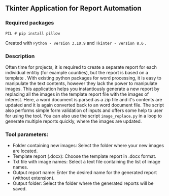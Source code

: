## Tkinter Application for Report Automation
### Required packages
```
PIL # pip install pillow
```
Created with `Python - version 3.10.9` and `Tkinter - version 8.6` .

### Description

Often time for projects, it is required to create a separate report for each individual entitiy (for example counties), but the report is based on a template .
With existing python packages for word processing, it is easy to manipulate the text contents, however they lack the power to manipulate images. This application helps you instantiously generate a new report by replacing all the images in the template report file with the images of interest. Here, a word document is parsed as a zip file and it's contents are updated and it is again converted back to an word document file. The script also performs simple form validation of inputs and offers some help to user for using the tool.
You can also use the script `image_replace.py` in a loop to generate multiple reports quickly, where the images are updated.

### Tool parameters:
- Folder containing new images: Select the folder where your new images are located.
- Template report (.docx): Choose the template report in .docx format.
- Txt file with image names: Select a text file containing the list of image names.
- Output report name: Enter the desired name for the generated report (without extension).
- Output folder: Select the folder where the generated reports will be saved.